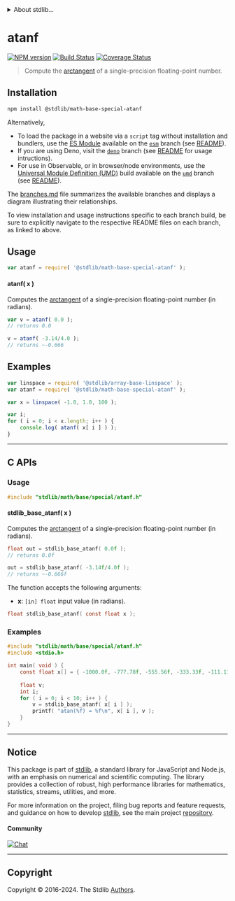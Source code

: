 <!--

@license Apache-2.0

Copyright (c) 2024 The Stdlib Authors.

Licensed under the Apache License, Version 2.0 (the "License");
you may not use this file except in compliance with the License.
You may obtain a copy of the License at

   http://www.apache.org/licenses/LICENSE-2.0

Unless required by applicable law or agreed to in writing, software
distributed under the License is distributed on an "AS IS" BASIS,
WITHOUT WARRANTIES OR CONDITIONS OF ANY KIND, either express or implied.
See the License for the specific language governing permissions and
limitations under the License.

-->


<details>
  <summary>
    About stdlib...
  </summary>
  <p>We believe in a future in which the web is a preferred environment for numerical computation. To help realize this future, we've built stdlib. stdlib is a standard library, with an emphasis on numerical and scientific computation, written in JavaScript (and C) for execution in browsers and in Node.js.</p>
  <p>The library is fully decomposable, being architected in such a way that you can swap out and mix and match APIs and functionality to cater to your exact preferences and use cases.</p>
  <p>When you use stdlib, you can be absolutely certain that you are using the most thorough, rigorous, well-written, studied, documented, tested, measured, and high-quality code out there.</p>
  <p>To join us in bringing numerical computing to the web, get started by checking us out on <a href="https://github.com/stdlib-js/stdlib">GitHub</a>, and please consider <a href="https://opencollective.com/stdlib">financially supporting stdlib</a>. We greatly appreciate your continued support!</p>
</details>

# atanf

[![NPM version][npm-image]][npm-url] [![Build Status][test-image]][test-url] [![Coverage Status][coverage-image]][coverage-url] <!-- [![dependencies][dependencies-image]][dependencies-url] -->

> Compute the [arctangent][arctangent] of a single-precision floating-point number.

<section class="installation">

## Installation

```bash
npm install @stdlib/math-base-special-atanf
```

Alternatively,

-   To load the package in a website via a `script` tag without installation and bundlers, use the [ES Module][es-module] available on the [`esm`][esm-url] branch (see [README][esm-readme]).
-   If you are using Deno, visit the [`deno`][deno-url] branch (see [README][deno-readme] for usage intructions).
-   For use in Observable, or in browser/node environments, use the [Universal Module Definition (UMD)][umd] build available on the [`umd`][umd-url] branch (see [README][umd-readme]).

The [branches.md][branches-url] file summarizes the available branches and displays a diagram illustrating their relationships.

To view installation and usage instructions specific to each branch build, be sure to explicitly navigate to the respective README files on each branch, as linked to above.

</section>

<section class="usage">

## Usage

```javascript
var atanf = require( '@stdlib/math-base-special-atanf' );
```

#### atanf( x )

Computes the [arctangent][arctangent] of a single-precision floating-point number (in radians).

```javascript
var v = atanf( 0.0 );
// returns 0.0

v = atanf( -3.14/4.0 );
// returns ~-0.666
```

</section>

<!-- /.usage -->

<section class="examples">

## Examples

<!-- eslint no-undef: "error" -->

```javascript
var linspace = require( '@stdlib/array-base-linspace' );
var atanf = require( '@stdlib/math-base-special-atanf' );

var x = linspace( -1.0, 1.0, 100 );

var i;
for ( i = 0; i < x.length; i++ ) {
    console.log( atanf( x[ i ] ) );
}
```

</section>

<!-- /.examples -->

<!-- C interface documentation. -->

* * *

<section class="c">

## C APIs

<!-- Section to include introductory text. Make sure to keep an empty line after the intro `section` element and another before the `/section` close. -->

<section class="intro">

</section>

<!-- /.intro -->

<!-- C usage documentation. -->

<section class="usage">

### Usage

```c
#include "stdlib/math/base/special/atanf.h"
```

#### stdlib_base_atanf( x )

Computes the [arctangent][arctangent] of a single-precision floating-point number (in radians).

```c
float out = stdlib_base_atanf( 0.0f );
// returns 0.0f

out = stdlib_base_atanf( -3.14f/4.0f );
// returns ~-0.666f
```

The function accepts the following arguments:

-   **x**: `[in] float` input value (in radians).

```c
float stdlib_base_atanf( const float x );
```

</section>

<!-- /.usage -->

<!-- C API usage notes. Make sure to keep an empty line after the `section` element and another before the `/section` close. -->

<section class="notes">

</section>

<!-- /.notes -->

<!-- C API usage examples. -->

<section class="examples">

### Examples

```c
#include "stdlib/math/base/special/atanf.h"
#include <stdio.h>

int main( void ) {
    const float x[] = { -1000.0f, -777.78f, -555.56f, -333.33f, -111.11f, 111.11f, 333.33f, 555.56f, 777.78f, 1000.0f };
    
    float v;
    int i;
    for ( i = 0; i < 10; i++ ) {
        v = stdlib_base_atanf( x[ i ] );
        printf( "atan(%f) = %f\n", x[ i ], v );
    }
}
```

</section>

<!-- /.examples -->

</section>

<!-- /.c -->

<!-- Section for related `stdlib` packages. Do not manually edit this section, as it is automatically populated. -->

<section class="related">

</section>

<!-- /.related -->

<!-- Section for all links. Make sure to keep an empty line after the `section` element and another before the `/section` close. -->


<section class="main-repo" >

* * *

## Notice

This package is part of [stdlib][stdlib], a standard library for JavaScript and Node.js, with an emphasis on numerical and scientific computing. The library provides a collection of robust, high performance libraries for mathematics, statistics, streams, utilities, and more.

For more information on the project, filing bug reports and feature requests, and guidance on how to develop [stdlib][stdlib], see the main project [repository][stdlib].

#### Community

[![Chat][chat-image]][chat-url]

---

## Copyright

Copyright &copy; 2016-2024. The Stdlib [Authors][stdlib-authors].

</section>

<!-- /.stdlib -->

<!-- Section for all links. Make sure to keep an empty line after the `section` element and another before the `/section` close. -->

<section class="links">

[npm-image]: http://img.shields.io/npm/v/@stdlib/math-base-special-atanf.svg
[npm-url]: https://npmjs.org/package/@stdlib/math-base-special-atanf

[test-image]: https://github.com/stdlib-js/math-base-special-atanf/actions/workflows/test.yml/badge.svg?branch=v0.1.0
[test-url]: https://github.com/stdlib-js/math-base-special-atanf/actions/workflows/test.yml?query=branch:v0.1.0

[coverage-image]: https://img.shields.io/codecov/c/github/stdlib-js/math-base-special-atanf/main.svg
[coverage-url]: https://codecov.io/github/stdlib-js/math-base-special-atanf?branch=main

<!--

[dependencies-image]: https://img.shields.io/david/stdlib-js/math-base-special-atanf.svg
[dependencies-url]: https://david-dm.org/stdlib-js/math-base-special-atanf/main

-->

[chat-image]: https://img.shields.io/gitter/room/stdlib-js/stdlib.svg
[chat-url]: https://app.gitter.im/#/room/#stdlib-js_stdlib:gitter.im

[stdlib]: https://github.com/stdlib-js/stdlib

[stdlib-authors]: https://github.com/stdlib-js/stdlib/graphs/contributors

[umd]: https://github.com/umdjs/umd
[es-module]: https://developer.mozilla.org/en-US/docs/Web/JavaScript/Guide/Modules

[deno-url]: https://github.com/stdlib-js/math-base-special-atanf/tree/deno
[deno-readme]: https://github.com/stdlib-js/math-base-special-atanf/blob/deno/README.md
[umd-url]: https://github.com/stdlib-js/math-base-special-atanf/tree/umd
[umd-readme]: https://github.com/stdlib-js/math-base-special-atanf/blob/umd/README.md
[esm-url]: https://github.com/stdlib-js/math-base-special-atanf/tree/esm
[esm-readme]: https://github.com/stdlib-js/math-base-special-atanf/blob/esm/README.md
[branches-url]: https://github.com/stdlib-js/math-base-special-atanf/blob/main/branches.md

[arctangent]: https://en.wikipedia.org/wiki/Inverse_trigonometric_functions

</section>

<!-- /.links -->

